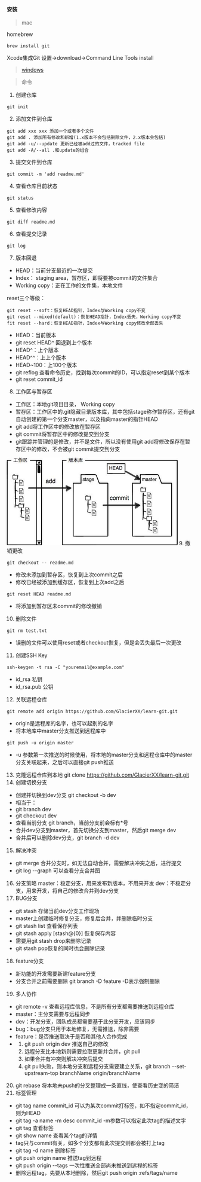 #### 安装
> mac

homebrew
```shell
brew install git
```

Xcode集成Git
设置->download->Command Line Tools install
> [windows](https://git-scm.com/downloads)

> 命令
1. 创建仓库
```shell
git init
```
2. 添加文件到仓库
```shell
git add xxx xxx 添加一个或者多个文件
git add . 添加所有修改和新增(1.x版本不会包括删除文件，2.x版本会包括)
git add -u/--update 更新已经被add过的文件，tracked file
git add -A/--all .和update的组合
```
3. 提交文件到仓库
```shell
git commit -m 'add readme.md'
```
4. 查看仓库目前状态
```shell
git status
```
5. 查看修改内容
```shell
git diff readme.md
```
6. 查看提交记录
```shell
git log
```
7. 版本回退
* HEAD：当前分支最近的一次提交
* Index： staging area，暂存区，即将要被commit的文件集合
* Working copy：正在工作的文件集，本地文件

reset三个等级：

```shell
git reset --soft：恢复HEAD指针，Index与Working copy不变
git reset --mixed(default)：恢复HEAD指针，Index丢失，Working copy不变
fit reset --hard：恢复HEAD指针，Index与Working copy修改全部丢失
```

* HEAD：当前版本
* git reset HEAD^ 回退到上个版本
* HEAD^：上个版本
* HEAD^^：上上个版本
* HEAD~100：上100个版本
* git reflog 查看命令历史，找到每次commit的ID，可以指定reset到某个版本
* git reset commit_id
8. 工作区与暂存区
* 工作区：本地git项目目录， Working copy
* 暂存区：工作区中的.git隐藏目录版本库，其中包括stage称作暂存区，还有git自动创建的第一个分支master，以及指向master的指针HEAD
* git add将工作区中的修改放在暂存区
* git commit将暂存区中的修改提交到分支
* git跟踪并管理的是修改，并不是文件，所以没有使用git add将修改保存在暂存区中的修改，不会被git commit提交到分支

![add-commit-flow](https://github.com/GlacierXX/learn-git/blob/dev/images/learn-01.jpeg)
9. 撤销更改
```shell
git checkout -- readme.md
```
* 修改未添加到暂存区，恢复到上次commit之后
* 修改已经被添加到缓存区，恢复到上次add之后
``` shell
git reset HEAD readme.md
```
* 将添加到暂存区未commit的修改撤销
10. 删除文件
```shell
git rm test.txt
```
* 误删的文件可以使用reset或者checkout恢复，但是会丢失最后一次更改
11. 创建SSH Key
```shell
ssh-keygen -t rsa -C "youremail@example.com"
```
* id_rsa 私钥
* id_rsa.pub 公钥
12. 关联远程仓库
```shell
git remote add origin https://github.com/GlacierXX/learn-git.git
```
* origin是远程库的名字，也可以起别的名字
* 将本地库中master分支推送到远程库中
```shell
git push -u origin master
```
* -u 参数第一次推送的时候使用，将本地的master分支和远程仓库中的master分支关联起来，之后可以直接git push推送
13. 克隆远程仓库到本地
git clone https://github.com/GlacierXX/learn-git.git
14. 创建切换分支
* 创建并切换到dev分支 git checkout -b dev
* 相当于：
* git branch dev
* git checkout dev
* 查看当前分支 git branch，当前分支前会标有*号
* 合并dev分支到master，首先切换分支到master，然后git merge dev
* 合并后可以删除dev分支，git branch -d dev
15. 解决冲突
* git merge 合并分支时，如无法自动合并，需要解决冲突之后，进行提交
* git log --graph 可以查看分支合并图
16. 分支策略
master：稳定分支，用来发布新版本，不用来开发
dev：不稳定分支，用来开发，将自己的修改合并到dev分支
17. BUG分支
* git stash 存储当前dev分支工作现场
* master上创建临时修复分支，修复后合并，并删除临时分支
* git stash list 查看保存列表
* git stash apply [stash@{0}] 恢复保存内容
* 需要用git stash drop来删除记录
* git stash pop恢复的同时也会删除记录
18. feature分支
* 新功能的开发需要新建feature分支
* 分支合并之前需要删除 git branch -D feature -D表示强制删除
19. 多人协作
* git remote -v 查看远程库信息，不是所有分支都需要推送到远程仓库
* master：主分支需要与远程同步
* dev：开发分支，团队成员都需要基于此分支开发，应该同步
* bug：bug分支只用于本地修复，无需推送，除非需要
* feature：是否推送取决于是否和其他人合作完成
* 1. git push origin dev 推送自己的修改
  2. 远程分支比本地新则需要拉取更新并合并，git pull
  3. 如果合并有冲突则解决冲突后提交
  4. git pull失败，则本地分支和远程分支需要建立关系，git branch --set-upstream-top branchName origin/branchName
20. git rebase 将本地未push的分叉整理成一条直线，使查看历史变的简洁
21. 标签管理
* git tag name commit_id 可以为某次commit打标签，如不指定commit_id，则为HEAD
* git tag -a name -m desc commit_id -m参数可以指定此次tag的描述文字
* git tag 查看标签
* git show name 查看某个tag的详情
* tag只与commit有关，如多个分支都有此次提交则都会被打上tag
* git tag -d name 删除标签
* git push origin name 推送tag到远程
* git push origin --tags 一次性推送全部尚未推送到远程的标签
* 删除远程tag，先要从本地删除，然后git push origin :refs/tags/name
